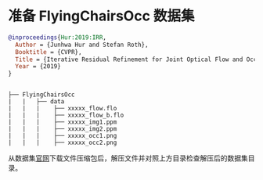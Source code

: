 # 准备 FlyingChairsOcc 数据集

<!-- [DATASET] -->

```bibtex
@inproceedings{Hur:2019:IRR,
  Author = {Junhwa Hur and Stefan Roth},
  Booktitle = {CVPR},
  Title = {Iterative Residual Refinement for Joint Optical Flow and Occlusion Estimation},
  Year = {2019}
}
```

```text

├── FlyingChairsOcc
|   |   ├── data
|   |   |    ├── xxxxx_flow.flo
|   |   |    ├── xxxxx_flow_b.flo
|   |   |    ├── xxxxx_img1.ppm
|   |   |    ├── xxxxx_img2.ppm
|   |   |    ├── xxxxx_occ1.png
|   |   |    ├── xxxxx_occ2.png
```

从数据集[官网](https://download.visinf.tu-darmstadt.de/data/flyingchairs_occ/FlyingChairsOcc.tar.gz)下载文件压缩包后，解压文件并对照上方目录检查解压后的数据集目录。
